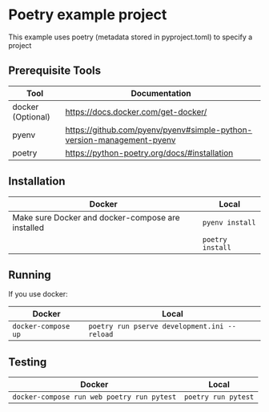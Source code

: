 # Poetry example project

This example uses poetry (metadata stored in pyproject.toml) to specify a project

## Prerequisite Tools

| Tool              | Documentation                                                         |
| ----------------- | --------------------------------------------------------------------- |
| docker (Optional) | https://docs.docker.com/get-docker/                                   |
| pyenv             | https://github.com/pyenv/pyenv#simple-python-version-management-pyenv |
| poetry            | https://python-poetry.org/docs/#installation                          |

## Installation

| Docker                                            | Local            |
| ------------------------------------------------- | ---------------- |
| Make sure Docker and docker-compose are installed | `pyenv install`  |
|                                                   | `poetry install` |

## Running

If you use docker:

| Docker              | Local                                        |
| ------------------- | -------------------------------------------- |
| `docker-compose up` | `poetry run pserve development.ini --reload` |

## Testing

| Docker                                     | Local               |
| ------------------------------------------ | ------------------- |
| `docker-compose run web poetry run pytest` | `poetry run pytest` |
